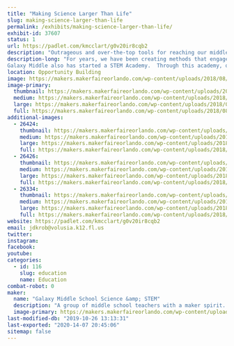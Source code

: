 ```yaml
---
title: "Making Science Larger Than Life"
slug: making-science-larger-than-life
permalink: /exhibits/making-science-larger-than-life/
exhibit-id: 37607
status: 1
url: https://padlet.com/kmcclart/g0v20ir8cqb2
description: "Outrageous and over-the-top tools for reaching our middle school students that you can \"make\".  Play a game of lifesize Guess Who, experience a gigantic smoke ring launcher - fire 4 ft rings across the room, plus some of the other builds that we have created to make learning more fun.  Also, see samples of student created engineering and technology projects."
description-long: "For years, we have been creating methods that engage our 8th grade students in the state science standards.  It takes a lot to inspire middle schoolers to want to learn.  We host an all night event - 8pm to 8am, called the GMS Lockin.  At the lockin, we have 150+ 8th graders working on varying science topics all night long.  No one sleeps.  All science, all night.  To prepare for this event, we use the idea that we have to do things bigger and better than is done in a normal classroom.  In addition to the guest speakers, unlimited motivating food, and impressive demos around every corner, we have built several life-size games and such to capture their full attention.  We wish to share with you some of the ideas that we have come up with and a few of the builds that we created.  We have a giant, dragon themed smoke ringer and life-sized Guess Who (currently teaching classification, but can be modified to fit any topic),  Giant Kerplunk, an electronic Plinko board, and Candyland (drilling them on the concept of weathering and erosion).
Galaxy Middle also has started a STEM Academy.  Through this academy, our students are being exposed to STEM activities which a regular education system is unable to provide.  Two days a week, we have our 300+ students engaged in 46 different \"labs\" where they get a glimpse of what possible career paths are open for them to take.  There are several engineering labs - designing sensory toys or gadgets for the disabled, modeling prosthetics for animals, experimenting with recipes for bioplastics, designing and testing launch thrust structures.  Our STEM students are encouraged to think outside of the box and \"make\" using a variety of materials."
location: Opportunity Building
image: https://makers.makerfaireorlando.com/wp-content/uploads/2018/08/dragon-3-1-1024x639.jpg
image-primary:
  thumbnail: https://makers.makerfaireorlando.com/wp-content/uploads/2018/08/dragon-3-1-150x150.jpg
  medium: https://makers.makerfaireorlando.com/wp-content/uploads/2018/08/dragon-3-1-300x187.jpg
  large: https://makers.makerfaireorlando.com/wp-content/uploads/2018/08/dragon-3-1-1024x639.jpg
  full: https://makers.makerfaireorlando.com/wp-content/uploads/2018/08/dragon-3-1.jpg
additional-images:
  - 26424:
    thumbnail: https://makers.makerfaireorlando.com/wp-content/uploads/2018/08/candy-land-1-1-150x150.jpg
    medium: https://makers.makerfaireorlando.com/wp-content/uploads/2018/08/candy-land-1-1-200x300.jpg
    large: https://makers.makerfaireorlando.com/wp-content/uploads/2018/08/candy-land-1-1-683x1024.jpg
    full: https://makers.makerfaireorlando.com/wp-content/uploads/2018/08/candy-land-1-1.jpg
  - 26426:
    thumbnail: https://makers.makerfaireorlando.com/wp-content/uploads/2018/08/guess-who-3-1-150x150.jpg
    medium: https://makers.makerfaireorlando.com/wp-content/uploads/2018/08/guess-who-3-1-300x200.jpg
    large: https://makers.makerfaireorlando.com/wp-content/uploads/2018/08/guess-who-3-1-1024x683.jpg
    full: https://makers.makerfaireorlando.com/wp-content/uploads/2018/08/guess-who-3-1.jpg
  - 26334:
    thumbnail: https://makers.makerfaireorlando.com/wp-content/uploads/2018/08/dragon-4-150x150.jpg
    medium: https://makers.makerfaireorlando.com/wp-content/uploads/2018/08/dragon-4-252x300.jpg
    large: https://makers.makerfaireorlando.com/wp-content/uploads/2018/08/dragon-4-860x1024.jpg
    full: https://makers.makerfaireorlando.com/wp-content/uploads/2018/08/dragon-4.jpg
website: https://padlet.com/kmcclart/g0v20ir8cqb2
email: jdkrob@volusia.k12.fl.us
twitter: 
instagram: 
facebook: 
youtube: 
categories:
  - id: 116
    slug: education
    name: Education
combat-robot: 0
maker:
  name: "Galaxy Middle School Science &amp; STEM"
  description: "A group of middle school teachers with a maker spirit.  Working with 11-14 year-olds requires an outside of the box approach.  We are constantly planning and building things to use with our lessons and activities.  We Make things for our 8th grade lock-in, Science Olympiad, the STEM Academy, and science classes."
  image-primary: https://makers.makerfaireorlando.com/wp-content/uploads/2018/07/20180508_225928-1024x576.jpg
last-modified-db: "2019-10-26 13:13:31"
last-exported: "2020-14-07 20:45:06"
sitemap: false
---
```

